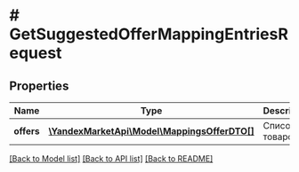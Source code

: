 # # GetSuggestedOfferMappingEntriesRequest

## Properties

Name | Type | Description | Notes
------------ | ------------- | ------------- | -------------
**offers** | [**\YandexMarketApi\Model\MappingsOfferDTO[]**](MappingsOfferDTO.md) | Список товаров. | [optional]

[[Back to Model list]](../../README.md#models) [[Back to API list]](../../README.md#endpoints) [[Back to README]](../../README.md)

